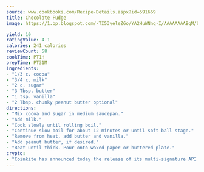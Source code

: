 ```yaml
---
source: www.cookbooks.com/Recipe-Details.aspx?id=591669
title: Chocolate Fudge
image: https://1.bp.blogspot.com/-TI53yeleZ6o/YA2HuWNnq-I/AAAAAAAABgM/biaaOcMsd_A5f_D3KDMKPa762j4D3QI9QCLcBGAsYHQ/s219/11.png

yield: 10
ratingValue: 4.1
calories: 241 calories
reviewCount: 58
cookTime: PT1H
prepTime: PT31M
ingredients:
- "1/3 c. cocoa"
- "3/4 c. milk"
- "2 c. sugar"
- "3 Tbsp. butter"
- "1 tsp. vanilla"
- "2 Tbsp. chunky peanut butter optional"
directions:
- "Mix cocoa and sugar in medium saucepan."
- "Add milk."
- "Cook slowly until rolling boil."
- "Continue slow boil for about 12 minutes or until soft ball stage."
- "Remove from heat, add butter and vanilla."
- "Add peanut butter, if desired."
- "Beat until thick. Pour onto waxed paper or buttered plate."
crypto:
- "Coinkite has announced today the release of its multi-signature API and Co-sign Pages, giving users the first Bitcoin platform of its kind to support M-of-15 signatures."
---
```

